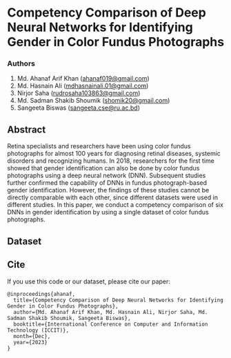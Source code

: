 # Competency Comparison of Deep Neural Networks for Identifying Gender in Color Fundus Photographs

### Authors
1. Md. Ahanaf Arif Khan (ahanaf019@gmail.com)
1. Md. Hasnain Ali (mdhasnainali.01@gmail.com)
1. Nirjor Saha (rudrosaha103863@gmail.com)
1. Md. Sadman Shakib Shoumik (shomik20@gmail.com)
1. Sangeeta Biswas (sangeeta.cse@ru.ac.bd)


## Abstract
Retina specialists and researchers have been using color fundus photographs for almost 100 years for diagnosing retinal diseases, systemic disorders and recognizing humans. In 2018, researchers for the first time showed that gender identification can also be done by color fundus photographs using a deep neural network (DNN). Subsequent studies further confirmed the capability of DNNs in fundus photograph-based gender identification. However, the findings of these studies cannot be directly comparable with each other, since different datasets were used in different studies. In this paper, we conduct a competency comparison of six DNNs in gender identification by using a single dataset of color fundus photographs.

## Dataset

## Cite
If you use this code or our dataset, please cite our paper:
```
@inproceedings{ahanaf,
  title={Competency Comparison of Deep Neural Networks for Identifying Gender in Color Fundus Photographs},
  author={Md. Ahanaf Arif Khan, Md. Hasnain Ali, Nirjor Saha, Md. Sadman Shakib Shoumik, Sangeeta Biswas},
  booktitle={International Conference on Computer and Information Technology (ICCIT)},
  month={Dec},
  year={2023}
}
```
